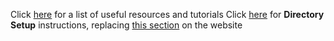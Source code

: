 
Click [here](https://github.com/mmaz/neet/blob/master/resources.md) for a list of useful resources and tutorials
Click [here](https://github.com/mmaz/neet/blob/master/dirsetup.md) for **Directory Setup** instructions, replacing [this section](https://bwsi-uav.github.io/website/student_drone_setup.html#Directory-Setup) on the website


